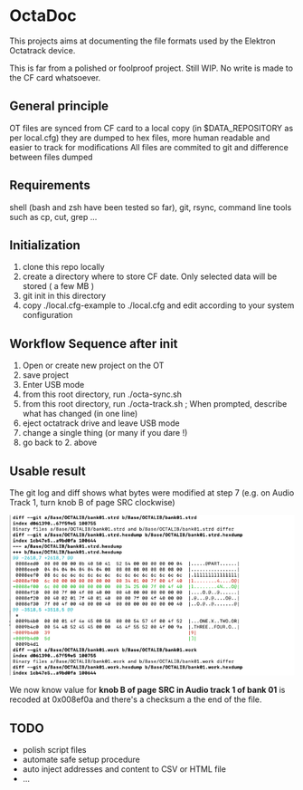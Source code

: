 # OctaDoc

This projects aims at documenting the file formats used by the Elektron Octatrack device. 

This is far from a polished or foolproof project. Still WIP. No write is made to the CF card whatsoever.

## General principle
OT files are synced from CF card to a local copy (in $DATA_REPOSITORY as per local.cfg)
they are dumped to hex files, more human readable and easier to track for modifications
All files are commited to git and difference between files dumped

## Requirements
shell (bash and zsh have been tested so far), git, rsync, command line tools such as cp, cut, grep ...


## Initialization
1. clone this repo locally
2. create a directory where to store CF date. Only selected data will be stored ( a few MB )
3. git init in this directory
4. copy ./local.cfg-example to ./local.cfg and edit according to your system configuration 


## Workflow Sequence after init
1. Open or create new project on the OT
2. save project
3. Enter USB mode
4. from this root directory, run ./octa-sync.sh 
5. from this root directory, run ./octa-track.sh ; When prompted, describe what has changed (in one line)
6. eject octatrack drive and leave USB mode
7. change a single thing (or many if you dare !) 
8. go back to 2. above

## Usable result
The git log and diff shows what bytes were modified at step 7 (e.g. on Audio Track 1, turn knob B of page SRC clockwise) 

![git diff output](./doc/Diff_output_Screenshot.png)


We now know value for **knob B of page SRC in Audio track 1 of bank 01** is recoded at 0x008ef0a and there's a checksum a the end of the file.

## TODO
* polish script files
* automate safe setup procedure
* auto inject addresses and content to CSV or HTML file
* ... 
